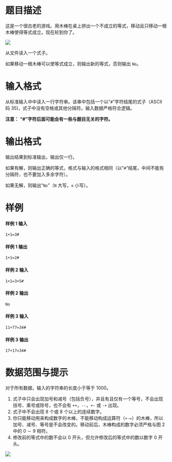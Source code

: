 
# 题目描述

这是一个很古老的游戏。用木棒在桌上拼出一个不成立的等式，移动且只移动一根木棒使得等式成立。现在轮到你了。

![](source/guoj/1229/img/aHR0cHM6Ly9pLmxvbGkubmV0LzIwMTkvMDYvMjAvNWQwYjAyM2E3OWM3OTQ4ODIyLnBuZw==.png)

从文件读入一个式子。

如果移动一根木棒可以使等式成立，则输出新的等式，否则输出 `No`。



# 输入格式

从标准输入中中读入一行字符串。该串中包括一个以“`#`”字符结尾的式子（ASCII 码 $35$)，式子中没有空格或其他分隔符。输入数据严格符合逻辑。

**注意： “#”字符后面可能会有一些与题目无关的字符。**

# 输出格式

输出结果到标准输出，输出仅一行。

如果有解，则输出正确的等式，格式与输入的格式相同（以“`#`”结尾，中间不能有分隔符，也不要加入多余字符）。

如果无解，则输出“`No`”（`N` 大写，`o` 小写）。

# 样例

#### 样例 1 输入
```plain
1+1=3#
```
#### 样例 1 输出
```plain
1+1=2#
```
#### 样例 2 输入
```plain
1+1=3+5#
```
#### 样例 2 输出
```plain
No
```
#### 样例 3 输入
```plain
11+77=34#
```
#### 样例 3 输出
```plain
17+17=34#
```

# 数据范围与提示

对于所有数据，输入的字符串的长度小于等于 $1000$。

1. 式子中只会出现加号和减号（包括负号），并且有且仅有一个等号，不会出现括号、乘号或除号，也不会有 `++`，`--`，`+-` 或 `-+` 出现。
2. 式子中不会出现 $8$ 个或 $8$ 个以上的连续数字。
3. 你只能移动用来构成数字的木棒，不能移动构成运算符（`+-=`）的木棒，所以加号、减号、等号是不会改变的。移动前后，木棒构成的数字必须严格与图 $2$ 中的 $0\sim 9$ 相符。
4. 修改前的等式中的数不会以 $0$ 开头，但允许修改后的等式中的数以数字 $0$ 开头。

![](source/guoj/1229/img/aHR0cHM6Ly9pLmxvbGkubmV0LzIwMTkvMDYvMjAvNWQwYjAzNTQzODI4OTIzMDIwLnBuZw==.png)

